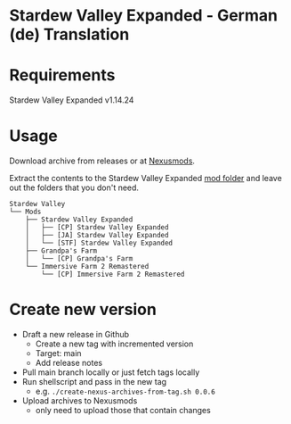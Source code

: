 # Stardew Valley Expanded - German (de) Translation

# Requirements

Stardew Valley Expanded v1.14.24

# Usage

Download archive from releases or at [Nexusmods](https://www.nexusmods.com/stardewvalley/mods/17019).

Extract the contents to the Stardew Valley Expanded [mod folder](https://github.com/FlashShifter/StardewValleyExpanded/wiki/Install-guide#main-mod) and leave out the folders that you don't need.

```
Stardew Valley
└── Mods
    ├── Stardew Valley Expanded
    │   ├── [CP] Stardew Valley Expanded
    │   ├── [JA] Stardew Valley Expanded
    │   └── [STF] Stardew Valley Expanded
    ├── Grandpa's Farm
    │   └── [CP] Grandpa's Farm
    └── Immersive Farm 2 Remastered
        └── [CP] Immersive Farm 2 Remastered
```

# Create new version

- Draft a new release in Github
  - Create a new tag with incremented version
  - Target: main
  - Add release notes
- Pull main branch locally or just fetch tags locally
- Run shellscript and pass in the new tag
  - e.g. `./create-nexus-archives-from-tag.sh 0.0.6`
- Upload archives to Nexusmods
  - only need to upload those that contain changes